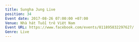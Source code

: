 ```yaml
---
title: Sungha Jung Live
position: 34
Event date: 2017-08-26 07:00:00 +07:00
Venue: Nhà hát Tuổi trẻ Việt Nam
Event URL: https://www.facebook.com/events/811895832297627/
Genre: Live
---
```


